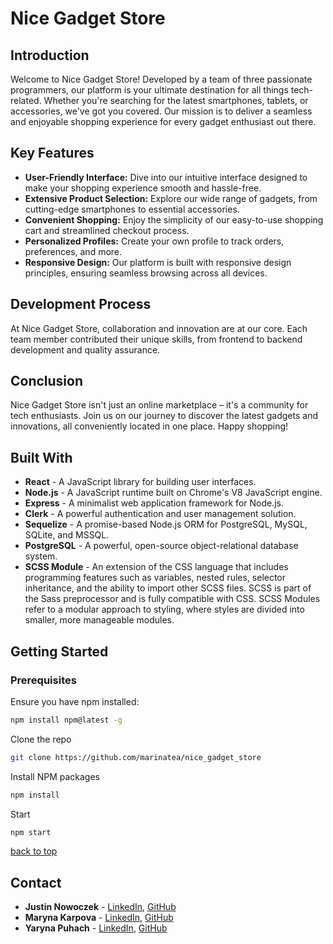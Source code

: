 # Nice Gadget Store

<!-- back to top -->

## Introduction

Welcome to Nice Gadget Store! Developed by a team of three passionate programmers, our platform is your ultimate destination for all things tech-related. Whether you're searching for the latest smartphones, tablets, or accessories, we've got you covered. Our mission is to deliver a seamless and enjoyable shopping experience for every gadget enthusiast out there.

## Key Features

- **User-Friendly Interface:** Dive into our intuitive interface designed to make your shopping experience smooth and hassle-free.
- **Extensive Product Selection:** Explore our wide range of gadgets, from cutting-edge smartphones to essential accessories.
- **Convenient Shopping:** Enjoy the simplicity of our easy-to-use shopping cart and streamlined checkout process.
- **Personalized Profiles:** Create your own profile to track orders, preferences, and more.
- **Responsive Design:** Our platform is built with responsive design principles, ensuring seamless browsing across all devices.

## Development Process

At Nice Gadget Store, collaboration and innovation are at our core. Each team member contributed their unique skills, from frontend to backend development and quality assurance.

## Conclusion

Nice Gadget Store isn't just an online marketplace – it's a community for tech enthusiasts. Join us on our journey to discover the latest gadgets and innovations, all conveniently located in one place. Happy shopping!

## Built With

- **React** - A JavaScript library for building user interfaces.
- **Node.js** - A JavaScript runtime built on Chrome's V8 JavaScript engine.
- **Express** - A minimalist web application framework for Node.js.
- **Clerk** - A powerful authentication and user management solution.
- **Sequelize** - A promise-based Node.js ORM for PostgreSQL, MySQL, SQLite, and MSSQL.
- **PostgreSQL** - A powerful, open-source object-relational database system.
- **SCSS Module** - An extension of the CSS language that includes programming features such as variables, nested rules, selector inheritance, and the ability to import other SCSS files. SCSS is part of the Sass preprocessor and is fully compatible with CSS. SCSS Modules refer to a modular approach to styling, where styles are divided into smaller, more manageable modules.

## Getting Started

### Prerequisites

Ensure you have npm installed:

```bash
npm install npm@latest -g
```

Clone the repo

```bash
git clone https://github.com/marinatea/nice_gadget_store
```

Install NPM packages

```bash
npm install
```

Start

```bash
npm start
```

[back to top](#back-to-top)

## Contact

- **Justin Nowoczek** - [LinkedIn](https://www.linkedin.com/in/justin-nowoczek-998749306/), [GitHub](https://github.com/JustinNowoczek)
- **Maryna Karpova** - [LinkedIn](https://www.linkedin.com/in/maryna-karpova/), [GitHub](https://github.com/marinatea)
- **Yaryna Puhach** - [LinkedIn](https://www.linkedin.com/in/yaryna-puhach-029023269/), [GitHub](https://github.com/YarynaPuhach)
